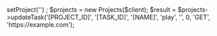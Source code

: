 <?php

use Appwrite\Client;
use Appwrite\Services\Projects;

$client = new Client();

$client
    ->setProject('')
;

$projects = new Projects($client);

$result = $projects->updateTask('[PROJECT_ID]', '[TASK_ID]', '[NAME]', 'play', '', 0, 'GET', 'https://example.com');